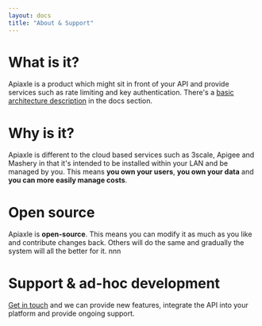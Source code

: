 ```yaml
---
layout: docs
title: "About & Support"
---
```


# What is it?

Apiaxle is a product which might sit in front of your API and provide
services such as rate limiting and key authentication. There's a
[basic architecture description](/apiaxle/docs/architecture/) in the
docs section.

# Why is it?

Apiaxle is different to the cloud based services such as 3scale,
Apigee and Mashery in that it's intended to be installed within your
LAN and be managed by you. This means **you own your users**, **you
own your data** and **you can more easily manage costs**.

# Open source

Apiaxle is **open-source**. This means you can modify it as much as
you like and contribute changes back. Others will do the same and
gradually the system will all the better for it.
nnn
# Support & ad-hoc development

[Get in touch](mailto:phil@shellarchive.co.uk) and we can provide new
features, integrate the API into your platform and provide ongoing
support.
